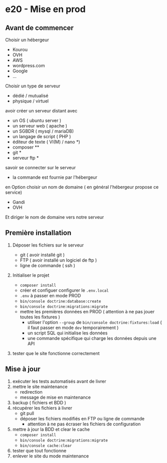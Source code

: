 # e20 - Mise en prod

## Avant de commencer

Choisir un hébergeur

- Kourou
- OVH
- AWS
- wordpress.com
- Google
- ...

Choisir un type de serveur

- dédié / mutualisé
- physique / virtuel

avoir créer un serveur distant avec

- un OS ( ubuntu server )
- un serveur web ( apache )
- un SGBDR ( mysql / mariaDB)
- un langage de script ( PHP )
- éditeur de texte ( VI(M) / nano *)
- composer **
- git *
- serveur ftp *

savoir se connecter sur le serveur

- la commande est fournie par l'hébergeur


en Option choisir un nom de domaine ( en général l'hébergeur propose ce service)

- Gandi
- OVH

Et diriger le nom de domaine vers notre serveur

## Première installation

1. Déposer les fichiers sur le serveur
   - git ( avoir installé git )
   - FTP ( avoir installé un logiciel de ftp )
   - ligne de commande ( ssh )
2. Initialiser le projet
   - `composer install`
   - créer et configuer configurer le `.env.local`
   - `.env` à passer en mode PROD
   - `bin/console doctrine:database:create`
   - `bin/console doctrine:migrations:migrate`
   - mettre les premières données en PROD ( attention à ne pas jouer toutes les fixtures )
     - utiliser l'option `--group` de `bin/console doctrine:fixtures:load` ( il faut passer en mode `dev` temporairement )
     - un script SQL qui initialise les données
     - une commande spécifique qui charge les données depuis une API

3. tester que le site fonctionne correctement

## Mise à jour

1. exécuter les tests automatisés avant de livrer
2. mettre le site maintenance
   - redirection
   - message de mise en maintenance
3. backup ( fichiers et BDD )
4. récupérer les fichiers à livrer
   - git pull
   - déposer les fichiers modifiés en FTP ou ligne de commande
     - attention à ne pas écraser les fichiers de configuration
5. mettre à jour la BDD et clear le cache
   - `composer install`
   - `bin/console doctrine:migrations:migrate`
   - `bin/console cache:clear`
6. tester que tout fonctionne
7. enlever le site du mode maintenance